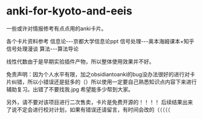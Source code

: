 # anki-for-kyoto-and-eeis
一些或许对情报修考有点点用的anki卡片。

各个卡片资料参考
信息论---京都大学信息论ppt
信号处理---奥本海姆课本+知乎信号处理漫谈
算法---算法导论


线性代数由于是早期实验插件产物，所以整体使用效果并不好。

免责声明：因为个人水平有限，加之obsidiantoanki的bug没办法很好的进行对卡片纠错，所以小错误还是挺多的（）所以使用一定要自己熟悉知识点内容下来进行辅助复习。出错了不要找我.jpg
希望能多少帮到大家。

另外，请不要对该项目进行二次售卖，卡片是免费开源的！！！！
后续结果出来了说不定会进行校对计划，如果有错误还请留言，有时间会改的（（（（（
